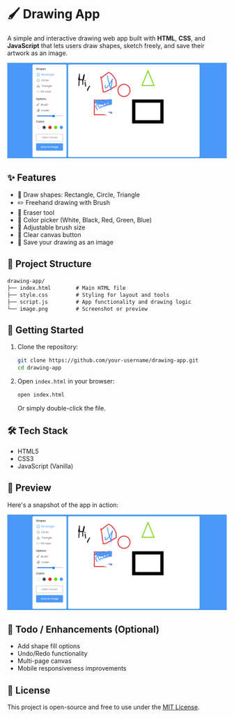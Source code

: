 
# 🖌️ Drawing App

A simple and interactive drawing web app built with **HTML**, **CSS**, and **JavaScript** that lets users draw shapes, sketch freely, and save their artwork as an image.

![Drawing App Screenshot](./image.png)

## ✨ Features

- 🎨 Draw shapes: Rectangle, Circle, Triangle
- ✏️ Freehand drawing with Brush
- 🧽 Eraser tool
- 🎨 Color picker (White, Black, Red, Green, Blue)
- 📏 Adjustable brush size
- 🧼 Clear canvas button
- 💾 Save your drawing as an image

## 📂 Project Structure

```
drawing-app/
├── index.html        # Main HTML file
├── style.css         # Styling for layout and tools
├── script.js         # App functionality and drawing logic
└── image.png         # Screenshot or preview
```

## 🚀 Getting Started

1. Clone the repository:
   ```bash
   git clone https://github.com/your-username/drawing-app.git
   cd drawing-app
   ```

2. Open `index.html` in your browser:
   ```bash
   open index.html
   ```

   Or simply double-click the file.

## 🛠️ Tech Stack

- HTML5
- CSS3
- JavaScript (Vanilla)

## 📸 Preview

Here's a snapshot of the app in action:

![Preview](./image.png)

## 📌 Todo / Enhancements (Optional)

- Add shape fill options
- Undo/Redo functionality
- Multi-page canvas
- Mobile responsiveness improvements

## 📃 License

This project is open-source and free to use under the [MIT License](LICENSE).
